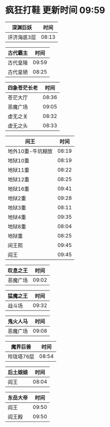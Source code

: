 # 疯狂打鞋 更新时间 09:59

| 深渊巨妖   | 时间    |
|--------|-------|
| 评济海底3层 | 08:13 |

| 古代霸主   | 时间    |
|--------|-------|
| 古代皇陵 | 09:59 |
| 古代皇陋 | 08:25 |

| 四象苍茫长老   | 时间    |
|--------|-------|
| 苍茫大厅 | 08:36 |
| 恶魔广场 | 09:05 |
| 虚无之关 | 08:32 |
| 虚无之头 | 08:33 |

| 间王   | 时间    |
|--------|-------|
| 地外10重-牛坑糊放 | 08:19 |
| 地狱10重 | 08:19 |
| 地狱11重 | 08:22 |
| 地狱12重 | 08:25 |
| 地狱16重 | 09:41 |
| 地狱2重 | 09:28 |
| 地狱3重 | 08:11 |
| 地狱4重 | 09:35 |
| 地狱8重 | 08:04 |
| 地狱重 | 08:25 |
| 间王熙 | 09:45 |
| 阎王 | 09:45 |

| 叹息之王   | 时间    |
|--------|-------|
| 恶魔广场 | 09:02 |

| 猛魔之王   | 时间    |
|--------|-------|
| 战斗场 | 09:32 |

| 鬼火人马   | 时间    |
|--------|-------|
| 恶魔广场 | 09:08 |

| 魔界巨兽   | 时间    |
|--------|-------|
| 玲珑塔76层 | 08:54 |

| 后土娘娘   | 时间    |
|--------|-------|
| 阎王 | 08:04 |

| 东岳大帝   | 时间    |
|--------|-------|
| 阎王 | 09:50 |
| 阎王殿 | 09:50 |